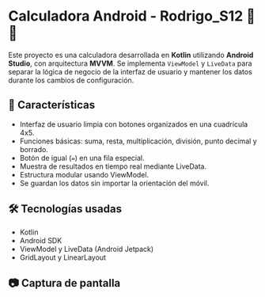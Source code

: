 # Calculadora Android - Rodrigo_S12 📱🧮

Este proyecto es una calculadora desarrollada en **Kotlin** utilizando **Android Studio**, con arquitectura **MVVM**. Se implementa `ViewModel` y `LiveData` para separar la lógica de negocio de la interfaz de usuario y mantener los datos durante los cambios de configuración.

## 🚀 Características

- Interfaz de usuario limpia con botones organizados en una cuadrícula 4x5.
- Funciones básicas: suma, resta, multiplicación, división, punto decimal y borrado.
- Botón de igual (`=`) en una fila especial.
- Muestra de resultados en tiempo real mediante LiveData.
- Estructura modular usando ViewModel.
- Se guardan los datos sin importar la orientación del móvil.

## 🛠️ Tecnologías usadas

- Kotlin
- Android SDK
- ViewModel y LiveData (Android Jetpack)
- GridLayout y LinearLayout

## 📷 Captura de pantalla

